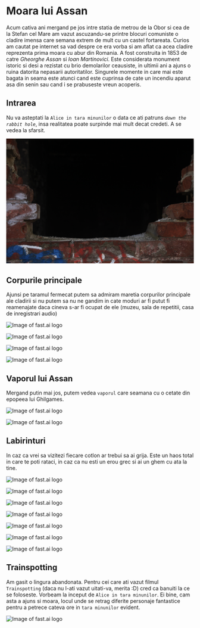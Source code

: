 # Moara lui Assan

Acum cativa ani mergand pe jos intre statia de metrou de la Obor si cea de la Stefan cel Mare am vazut ascuzandu-se printre blocuri comuniste o cladire imensa care semana extrem de mult cu un castel fortareata. Curios am cautat pe internet sa vad despre ce era vorba si am aflat ca acea cladire reprezenta prima moara cu abur din Romania. A fost construita in 1853 de catre *Gheorghe Assan* si *Ioan Martinovici*. Este considerata monument istoric si desi a rezistat cu brio demolarilor ceausiste, in ultimii ani a ajuns o ruina datorita nepasarii autoritatilor. Singurele momente in care mai este bagata in seama este atunci cand este cuprinsa de cate un incendiu aparut asa din senin sau cand i se prabuseste vreun acoperis.


## Intrarea


Nu va asteptati la `Alice in tara minunilor` o data ce ati patruns *`down the rabbit hole`*, insa realitatea poate surpinde mai mult decat credeti. A se vedea la sfarsit.

![Image of fast.ai logo](images/IMG_5681.JPG)


## Corpurile principale


Ajunsi pe taramul fermecat putem sa admiram maretia corpurilor principale ale cladirii si nu putem sa nu ne gandim in cate moduri ar fi putut fi reamenajate daca cineva s-ar fi ocupat de ele (muzeu, sala de repetitii, casa de inregistrari audio)


![Image of fast.ai logo](images/IMG_5799.JPG)

![Image of fast.ai logo](images/IMG_5689.JPG)

![Image of fast.ai logo](images/IMG_5704.JPG)

![Image of fast.ai logo](images/IMG_5706.JPG)


## Vaporul lui Assan


Mergand putin mai jos, putem vedea `vaporul` care seamana cu o cetate din epopeea lui Ghilgames.


![Image of fast.ai logo](images/IMG_5700.JPG)

![Image of fast.ai logo](images/IMG_5772.JPG)


## Labirinturi


In caz ca vrei sa vizitezi fiecare cotlon ar trebui sa ai grija. Este un haos total in care te poti rataci, in caz ca nu esti un erou grec si ai un ghem cu ata la tine.


![Image of fast.ai logo](images/IMG_5783.JPG)

![Image of fast.ai logo](images/IMG_5706.JPG)

![Image of fast.ai logo](images/IMG_5707.JPG)

![Image of fast.ai logo](images/IMG_5711.JPG)

![Image of fast.ai logo](images/IMG_5712.JPG)

![Image of fast.ai logo](images/IMG_5718.JPG)

![Image of fast.ai logo](images/IMG_5750.JPG)


## Trainspotting


Am gasit o lingura abandonata. Pentru cei care ati vazut filmul `Trainspotting` (daca nu l-ati vazut uitati-va, merita :D) cred ca banuiti la ce se foloseste. Vorbeam la inceput de `Alice in tara minunilor`. Ei bine, cam asta a ajuns si moara, locul unde se retrag diferite personaje fantastice pentru a petrece cateva ore in `tara minunilor` evident.


![Image of fast.ai logo](images/IMG_5790.JPG)
